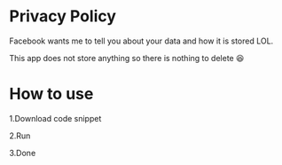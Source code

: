 # Privacy Policy
Facebook wants me to tell you about your data and how it is stored LOL.

This app does not store anything so there is nothing to delete 😆
# How to use
1.Download code snippet

2.Run

3.Done